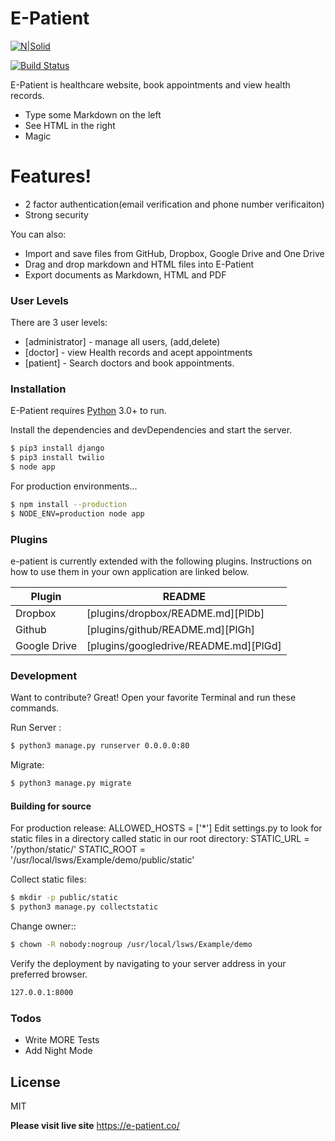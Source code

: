 # E-Patient

[![N|Solid](https://cldup.com/dTxpPi9lDf.thumb.png)](https://nodesource.com/products/nsolid)

[![Build Status](https://travis-ci.org/joemccann/dillinger.svg?branch=master)](https://travis-ci.org/joemccann/dillinger)

E-Patient is healthcare website, book appointments and view health records.

  - Type some Markdown on the left
  - See HTML in the right
  - Magic

# Features!

  - 2 factor authentication(email verification and phone number verificaiton)
  - Strong security


You can also:
  - Import and save files from GitHub, Dropbox, Google Drive and One Drive
  - Drag and drop markdown and HTML files into E-Patient
  - Export documents as Markdown, HTML and PDF

### User Levels

There are 3 user levels:

* [administrator] - manage all users, (add,delete)
* [doctor] - view Health records and acept appointments
* [patient] - Search doctors and book appointments.

### Installation

E-Patient requires [Python](https://www.python.org/downloads/) 3.0+ to run.

Install the dependencies and devDependencies and start the server.

```sh
$ pip3 install django
$ pip3 install twilio
$ node app
```

For production environments...

```sh
$ npm install --production
$ NODE_ENV=production node app
```

### Plugins

e-patient is currently extended with the following plugins. Instructions on how to use them in your own application are linked below.

| Plugin | README |
| ------ | ------ |
| Dropbox | [plugins/dropbox/README.md][PlDb] |
| Github | [plugins/github/README.md][PlGh] |
| Google Drive | [plugins/googledrive/README.md][PlGd] |


### Development

Want to contribute? Great!
Open your favorite Terminal and run these commands.

Run Server :
```sh
$ python3 manage.py runserver 0.0.0.0:80
```

Migrate:
```sh
$ python3 manage.py migrate
```

#### Building for source
For production release:
ALLOWED_HOSTS = ['*'] 
Edit settings.py to look for static files in a directory called static in our root directory:
STATIC_URL = '/python/static/'
STATIC_ROOT = '/usr/local/lsws/Example/demo/public/static'

Collect static files:
```sh
$ mkdir -p public/static
$ python3 manage.py collectstatic
```
Change owner::
```sh
$ chown -R nobody:nogroup /usr/local/lsws/Example/demo
```

Verify the deployment by navigating to your server address in your preferred browser.

```sh
127.0.0.1:8000
```

### Todos

 - Write MORE Tests
 - Add Night Mode

License
----

MIT

**Please visit live site**
https://e-patient.co/
